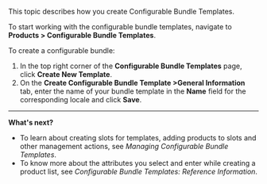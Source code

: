 This topic describes how you create Configurable Bundle Templates.

To start working with the configurable bundle templates, navigate to **Products > Configurable Bundle Templates**.

To create a configurable bundle:

1. In the top right corner of the **Configurable Bundle Templates** page, click **Create New Template**.
2. On the **Create Configurable Bundle Template >General Information** tab, enter the name of your bundle template in the **Name** field for the corresponding locale and click **Save**.
***
**What's next?**

* To learn about creating slots for templates, adding products to slots and other management actions, see *Managing Configurable Bundle Templates*.
* To know more about the attributes you select and enter while creating a product list, see *Configurable Bundle Templates: Reference Information*.